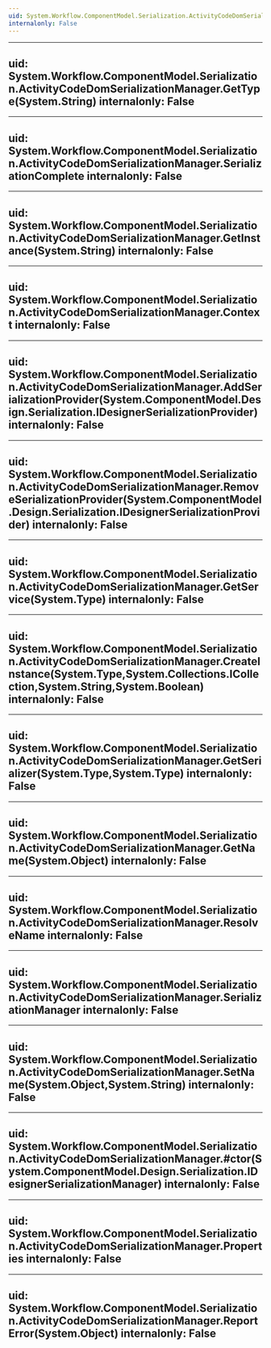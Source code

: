 ```yaml
---
uid: System.Workflow.ComponentModel.Serialization.ActivityCodeDomSerializationManager
internalonly: False
---
```


---
uid: System.Workflow.ComponentModel.Serialization.ActivityCodeDomSerializationManager.GetType(System.String)
internalonly: False
---

---
uid: System.Workflow.ComponentModel.Serialization.ActivityCodeDomSerializationManager.SerializationComplete
internalonly: False
---

---
uid: System.Workflow.ComponentModel.Serialization.ActivityCodeDomSerializationManager.GetInstance(System.String)
internalonly: False
---

---
uid: System.Workflow.ComponentModel.Serialization.ActivityCodeDomSerializationManager.Context
internalonly: False
---

---
uid: System.Workflow.ComponentModel.Serialization.ActivityCodeDomSerializationManager.AddSerializationProvider(System.ComponentModel.Design.Serialization.IDesignerSerializationProvider)
internalonly: False
---

---
uid: System.Workflow.ComponentModel.Serialization.ActivityCodeDomSerializationManager.RemoveSerializationProvider(System.ComponentModel.Design.Serialization.IDesignerSerializationProvider)
internalonly: False
---

---
uid: System.Workflow.ComponentModel.Serialization.ActivityCodeDomSerializationManager.GetService(System.Type)
internalonly: False
---

---
uid: System.Workflow.ComponentModel.Serialization.ActivityCodeDomSerializationManager.CreateInstance(System.Type,System.Collections.ICollection,System.String,System.Boolean)
internalonly: False
---

---
uid: System.Workflow.ComponentModel.Serialization.ActivityCodeDomSerializationManager.GetSerializer(System.Type,System.Type)
internalonly: False
---

---
uid: System.Workflow.ComponentModel.Serialization.ActivityCodeDomSerializationManager.GetName(System.Object)
internalonly: False
---

---
uid: System.Workflow.ComponentModel.Serialization.ActivityCodeDomSerializationManager.ResolveName
internalonly: False
---

---
uid: System.Workflow.ComponentModel.Serialization.ActivityCodeDomSerializationManager.SerializationManager
internalonly: False
---

---
uid: System.Workflow.ComponentModel.Serialization.ActivityCodeDomSerializationManager.SetName(System.Object,System.String)
internalonly: False
---

---
uid: System.Workflow.ComponentModel.Serialization.ActivityCodeDomSerializationManager.#ctor(System.ComponentModel.Design.Serialization.IDesignerSerializationManager)
internalonly: False
---

---
uid: System.Workflow.ComponentModel.Serialization.ActivityCodeDomSerializationManager.Properties
internalonly: False
---

---
uid: System.Workflow.ComponentModel.Serialization.ActivityCodeDomSerializationManager.ReportError(System.Object)
internalonly: False
---
